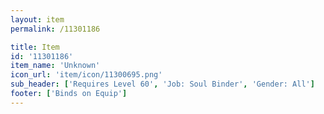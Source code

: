 ```yaml
---
layout: item
permalink: /11301186

title: Item
id: '11301186'
item_name: 'Unknown'
icon_url: 'item/icon/11300695.png'
sub_header: ['Requires Level 60', 'Job: Soul Binder', 'Gender: All']
footer: ['Binds on Equip']
---
```

